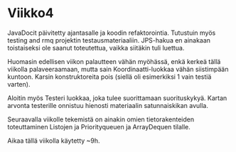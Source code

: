 # Viikko4

JavaDocit päivitetty ajantasalle ja koodin refaktorointia.
Tutustuin myös testing and rmq projektin testausmateriaaliin.
JPS-hakua en ainakaan toistaiseksi ole saanut toteutettua, vaikka siitäkin tuli luettua.

Huomasin edellisen viikon palautteen vähän myöhässä, enkä kerkeä tällä viikolla palaveeraamaan, mutta sain Koordinaatti-luokkaa vähän siistimpään kuntoon. Karsin konstruktoreita pois (siellä oli esimerkiksi 
1 vain testiä varten).

Aloitin myös Testeri luokkaa, joka tulee suorittamaan suorituskykyä. Kartan arvonta testerille onnistuu hienosti 
materiaalin satunnaiskikan avulla.

Seuraavalla viikolle tekemistä on ainakin omien tietorakenteiden toteuttaminen Listojen
ja Priorityqueuen ja ArrayDequen tilalle.

Aikaa tällä viikolla käytetty ~9h.